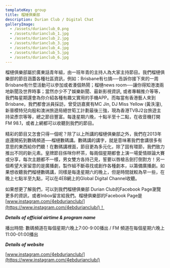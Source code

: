 ```yaml
---
templateKey: group
title: 榴槤俱樂部
description: Durian Club / Digital Chat
galleryImage:
  - /assets/durianclub_0.png
  - /assets/durianclub_1.jpg
  - /assets/durianclub_2.jpg
  - /assets/durianclub_3.jpg
  - /assets/durianclub_4.jpg
  - /assets/durianclub_5.jpg
  - /assets/durianclub_6.jpg
---
```


榴槤俱樂部屬於廣東話青年組，由一班年青的主持人為大家主持節目。我們榴槤俱樂部的節目涵蓋各種社區資訊，例如：Brisbane有乜搞──告訴你接下來的一周Brisbane有什麼活動可以參加或者湊個熱鬧；榴槤news room──讓你得知港澳兩地新聞及世界時事；當然亦少不了娛樂新聞、最新影視資訊, 或者專輯推介等等，我們每星期還會為你介紹各種有趣又實用的手機APP。而每當有香港藝人來到Brisbane，我們都會派員採訪，曾受訪嘉賓有MC Jin, DJ Miss Yellow (黃泆潼), 新晉模特兒向殷和澳洲旅遊局絕世筍工計劃最後三強，現為香港TVBJ2台旅遊主持梁彥宗等等，總之節目豐富。每逢星期六晚，十點半至十二點，在收音機打開FM 98.1，或者上網都可以收聽到我們的節目。

精彩的節目又怎會只得一個呢？除了以上所講的榴槤俱樂部之外，我們在2013年底還開拓到數碼頻道──榴槤數碼講。數碼講的講字，就是意味著我們會講很多有意思的東西給你們聽！在數碼講裡面，節目更為多元化，除了固有環節，我們致力推出不同的新元素。皇牌節目係咪你杯茶，每兩個星期都會上演一場愛情辯論大賽或分享，每次主題都不一樣，男女雙方各持己見，誓要以唇槍舌劍打倒對方！另一個希望大家留意的是廣播劇，製作組不斷尋找或創作各種劇本，以籌備廣播劇。如果想收聽我們榴槤數碼講，同樣是每逢星期六的晚上，但是時間就較為早一些，在晚上七點半至九點，可以在4EB網上的Global Digital Channel收聽。

如果想更了解我們，可以到我們榴槤俱樂部 Durian Club的Facebook Page瀏覽更多的資訊，或者Inbox留言給我們。榴槤俱樂部的Facebook Page是[www.instagram.com/4ebdurianclub/](https://www.instagram.com/4ebdurianclub/)！

***Details of official airtime & program name***

播出時間: 數碼頻道在每個星期六晚上7:00-9:00播出 / FM 頻道在每個星期六晚上11:00-01:00播出

***Details of website***

[www.instagram.com/4ebdurianclub/](https://www.instagram.com/4ebdurianclub/)